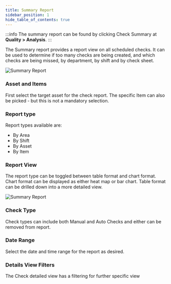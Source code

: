 ```yaml
---
title: Summary Report
sidebar_position: 1
hide_table_of_contents: true
---
```

:::info
The summary report can be found by clicking Check Summary at **Quality > Analysis**.
:::

The Summary report provides a report view on all scheduled checks. It can be used to determine if too many checks are being created, and which checks are being missed, by department, by shift and by check sheet.

![Summary Report](/img/Summary-Report-Overview.png)


### Asset and Items
First select the target asset for the check report.  The specific Item can also be picked - but this is not a mandatory selection.


### Report type
Report types available are:
- By Area
- By Shift
- By Asset
- By Item


### Report View
The report type can be toggled between table format and  chart format. 
Chart format can be displayed as either heat map or bar chart.
Table format can be drilled down into a more detailed view.

![Summary Report](/img/Summary-Report-Details.png)


### Check Type
Check types can include both Manual and Auto Checks and either can be removed from report.


### Date Range
Select the date and time range for the report as desired.


### Details View Filters
The Check detailed view has a filtering for further specific view 

